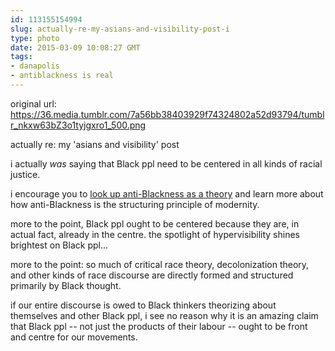 ```yaml
---
id: 113155154994
slug: actually-re-my-asians-and-visibility-post-i
type: photo
date: 2015-03-09 10:08:27 GMT
tags:
- danapolis
- antiblackness is real
---
```

original url: https://36.media.tumblr.com/7a56bb38403929f74324802a52d93794/tumblr_nkxw63bZ3o1tyjgxro1_500.png

actually re: my 'asians and visibility' post

i actually *was* saying that Black ppl need to be centered in all kinds of racial justice. 

i encourage you to [look up anti-Blackness as a theory][1] and learn more about how anti-Blackness is the structuring principle of modernity. 

more to the point, Black ppl ought to be centered because they are, in actual fact, already in the centre. the spotlight of hypervisibility shines brightest on Black ppl...

more to the point: so much of critical race theory, decolonization theory, and other kinds of race discourse are directly formed and structured primarily by Black thought. 

if our entire discourse is owed to Black thinkers theorizing about themselves and other Black ppl, i see no reason why it is an amazing claim that Black ppl -- not just the products of their labour -- ought to be front and centre for our movements.

[1]: http://antiblacknessisatheory.tumblr.com/